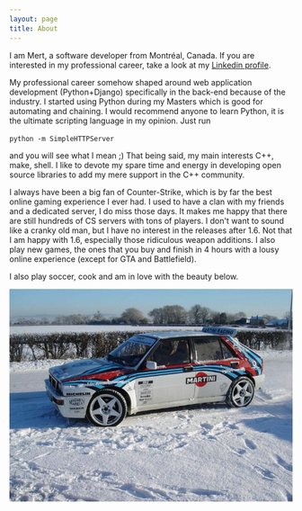 ```yaml
---
layout: page
title: About
---
```


I am Mert, a software developer from Montréal, Canada. If you are interested in my professional career, take a look at my [Linkedin profile](https://www.linkedin.com/in/amertkara "my Linkedin profile"). 

My professional career somehow shaped around web application development (Python+Django) specifically in the back-end because of the industry. I started using Python during my Masters which is good for automating and chaining. I would recommend anyone to learn Python, it is the ultimate scripting language in my opinion. Just run 

`python -m SimpleHTTPServer` 

and you will see what I mean ;) That being said, my main interests C++, make, shell. I like to devote my spare time and energy in developing open source libraries to add my mere support in the C++ community.

I always have been a big fan of Counter-Strike, which is by far the best online gaming experience I ever had. I used to have a clan with my friends and a dedicated server, I do miss those days. It makes me happy that there are still hundreds of CS servers with tons of players. I don't want to sound like a cranky old man, but I have no interest in the releases after 1.6. Not that I am happy with 1.6, especially those ridiculous weapon additions.  I also play new games, the ones that you buy and finish in 4 hours with a lousy online experience (except for GTA and Battlefield).

I also play soccer, cook and am in love with the beauty below.

![Lancia](public/images/2014/11/lancia.jpg "Lancia Delta Integrale")